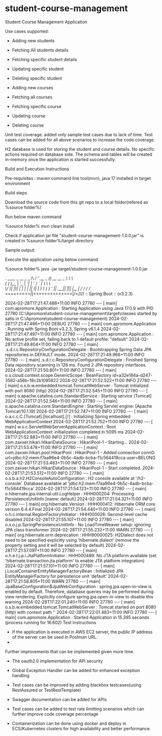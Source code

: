 # student-course-management
Student Course Management Application

Use cases supported:

- Adding new students

- Fetching All students details

- Fetching specific student details

- Updating specific student

- Deleting specific student

- Adding new courses

- Fetching all courses

- Fetching specific course

- Updating course

- Deleting course

Unit test coverage: added only sample test cases due to lack of time. Test cases can be added for all above scenarios to increase the code coverage.

H2 database is used for storing the student and course details. No specific actions required on database side. The schema and tables will be created in-memory once the application is started successfully.

Build and Execution Instructions

Pre-requisites : maven command line tool(mvn), java 17 installed in target environment

Build steps

Download the source code from this git repo to a local folder(refered as %source folder%)

Run below maven command

%source folder% mvn clean install

Check if application jar file "student-course-management-1.0.0.jar" is created in %source folder%/target directory

Sample output:


Execute the application using below command

%source folder% java -jar target/student-course-management-1.0.0.jar

  .   ____          _            __ _ _
 /\\ / ___'_ __ _ _(_)_ __  __ _ \ \ \ \
( ( )\___ | '_ | '_| | '_ \/ _` | \ \ \ \
 \\/  ___)| |_)| | | | | || (_| |  ) ) ) )
  '  |____| .__|_| |_|_| |_\__, | / / / /
 =========|_|==============|___/=/_/_/_/
 :: Spring Boot ::                (v3.2.3)

2024-02-28T17:21:47.488+11:00  INFO 27780 --- [           main] com.apromore.Application                 : Starting Application using Java 17.0.9 with PID 27780 (C:\Apromore\student-course-management\target\classes started by satis in C:\Apromore\student-course-management)
2024-02-28T17:21:47.496+11:00 DEBUG 27780 --- [           main] com.apromore.Application                 : Running with Spring Boot v3.2.3, Spring v6.1.4
2024-02-28T17:21:47.497+11:00  INFO 27780 --- [           main] com.apromore.Application                 : No active profile set, falling back to 1 default profile: "default"
2024-02-28T17:21:49.804+11:00  INFO 27780 --- [           main] .s.d.r.c.RepositoryConfigurationDelegate : Bootstrapping Spring Data JPA repositories in DEFAULT mode.
2024-02-28T17:21:49.966+11:00  INFO 27780 --- [           main] .s.d.r.c.RepositoryConfigurationDelegate : Finished Spring Data repository scanning in 126 ms. Found 2 JPA repository interfaces.
2024-02-28T17:21:50.801+11:00  INFO 27780 --- [           main] o.s.cloud.context.scope.GenericScope     : BeanFactory id=a32e184a-d247-3582-a56b-18c2b1095822
2024-02-28T17:21:52.522+11:00  INFO 27780 --- [           main] o.s.b.w.embedded.tomcat.TomcatWebServer  : Tomcat initialized with port 8080 (http)
2024-02-28T17:21:52.545+11:00  INFO 27780 --- [           main] o.apache.catalina.core.StandardService   : Starting service [Tomcat]
2024-02-28T17:21:52.546+11:00  INFO 27780 --- [           main] o.apache.catalina.core.StandardEngine    : Starting Servlet engine: [Apache Tomcat/10.1.19]
2024-02-28T17:21:52.747+11:00  INFO 27780 --- [           main] o.a.c.c.C.[Tomcat].[localhost].[/]       : Initializing Spring embedded WebApplicationContext
2024-02-28T17:21:52.752+11:00  INFO 27780 --- [           main] w.s.c.ServletWebServerApplicationContext : Root WebApplicationContext: initialization completed in 5095 ms
2024-02-28T17:21:52.883+11:00  INFO 27780 --- [           main] com.zaxxer.hikari.HikariDataSource       : HikariPool-1 - Starting...
2024-02-28T17:21:53.478+11:00  INFO 27780 --- [           main] com.zaxxer.hikari.pool.HikariPool        : HikariPool-1 - Added connection conn0: url=jdbc:h2:mem:f7aa96e4-0b5c-4adb-bcba-f1c564419cca user=BELONG
2024-02-28T17:21:53.483+11:00  INFO 27780 --- [           main] com.zaxxer.hikari.HikariDataSource       : HikariPool-1 - Start completed.
2024-02-28T17:21:53.512+11:00  INFO 27780 --- [           main] o.s.b.a.h2.H2ConsoleAutoConfiguration    : H2 console available at '/h2-console'. Database available at 'jdbc:h2:mem:f7aa96e4-0b5c-4adb-bcba-f1c564419cca'
2024-02-28T17:21:54.123+11:00  INFO 27780 --- [           main] o.hibernate.jpa.internal.util.LogHelper  : HHH000204: Processing PersistenceUnitInfo [name: default]
2024-02-28T17:21:54.321+11:00  INFO 27780 --- [           main] org.hibernate.Version                    : HHH000412: Hibernate ORM core version 6.4.4.Final
2024-02-28T17:21:54.440+11:00  INFO 27780 --- [           main] o.h.c.internal.RegionFactoryInitiator    : HHH000026: Second-level cache disabled
2024-02-28T17:21:55.107+11:00  INFO 27780 --- [           main] o.s.o.j.p.SpringPersistenceUnitInfo      : No LoadTimeWeaver setup: ignoring JPA class transformer
2024-02-28T17:21:55.232+11:00  WARN 27780 --- [           main] org.hibernate.orm.deprecation            : HHH90000025: H2Dialect does not need to be specified explicitly using 'hibernate.dialect' (remove the property setting and it will be selected by default)
2024-02-28T17:21:57.097+11:00  INFO 27780 --- [           main] o.h.e.t.j.p.i.JtaPlatformInitiator       : HHH000489: No JTA platform available (set 'hibernate.transaction.jta.platform' to enable JTA platform integration)
2024-02-28T17:21:57.101+11:00  INFO 27780 --- [           main] j.LocalContainerEntityManagerFactoryBean : Initialized JPA EntityManagerFactory for persistence unit 'default'
2024-02-28T17:21:58.805+11:00  WARN 27780 --- [           main] JpaBaseConfiguration$JpaWebConfiguration : spring.jpa.open-in-view is enabled by default. Therefore, database queries may be performed during view rendering. Explicitly configure spring.jpa.open-in-view to disable this warning
2024-02-28T17:22:01.240+11:00  INFO 27780 --- [           main] o.s.b.w.embedded.tomcat.TomcatWebServer  : Tomcat started on port 8080 (http) with context path ''
2024-02-28T17:22:01.483+11:00  INFO 27780 --- [           main] com.apromore.Application                 : Started Application in 15.395 seconds (process running for 16.602)
Test Instructions


   - If the application is executed in AWS EC2 server, the public IP address of the server can be used in Postman URL.
   - 
Further improvements that can be implemented given more time.

 - The oauth2.0 implementation for API security
 - Global Exception Handler can be added for enhanced exception handling
 
 - Test cases can be improved by adding blackbox testcases(using RestAssured or TestRestTemplate)
 
 - Swagger documentation can be added for APIs
 
 - Test cases can be added to test rate limitting scenarios which can further improve code coverage percentage
 
 - Containerization can be done using docker and deploy in ECS/Kubernetes clusters for high availability and better performance.
